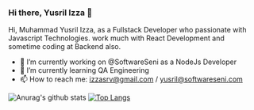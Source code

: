 ### Hi there, Yusril Izza 👋

Hi, Muhammad Yusril Izza, as a Fullstack Developer who passionate with Javascript Technologies. 
work much with React Development and sometime coding at Backend also.

- 🔭 I’m currently working on @SoftwareSeni as a NodeJs Developer
- 🌱 I’m currently learning QA Engineering
- 📫 How to reach me: izzasrv@gmail.com / yusril@softwareseni.com

![Anurag's github stats](https://github-readme-stats.vercel.app/api?username=underworld14&show_icons=true&theme=dark)
[![Top Langs](https://github-readme-stats.vercel.app/api/top-langs/?username=underworld14&theme=dark&layout=compact)](https://github.com/zaulsr)

